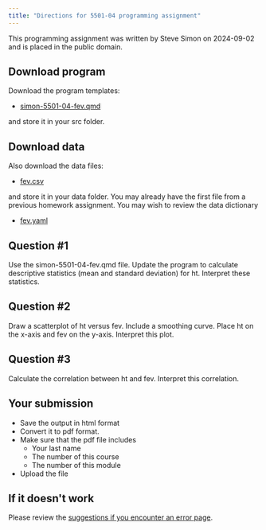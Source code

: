 ```yaml
---
title: "Directions for 5501-04 programming assignment"
---
```


This programming assignment was written by Steve Simon on 2024-09-02 and is placed in the public domain.

## Download program

Download the program templates:

-   [simon-5501-04-fev.qmd][sim1]

[sim1]: https://github.com/pmean/classes/blob/master/biostats-1/04/src/simon-5501-04-fev.qmd

and store it in your src folder.

## Download data

Also download the data files:

-   [fev.csv][sim3]

[sim3]: https://github.com/pmean/data/blob/main/files/fev.csv

and store it in your data folder. You may already have the first file from a previous homework assignment. You may wish to review the data dictionary

-   [fev.yaml][sim5]

[sim5]: https://github.com/pmean/data/blob/main/files/fev.yaml

## Question #1

Use the  simon-5501-04-fev.qmd file. Update the program to calculate descriptive statistics (mean and standard deviation) for ht. Interpret these statistics.

## Question #2

Draw a scatterplot of ht versus fev. Include a smoothing curve. Place ht on the x-axis and fev on the y-axis. Interpret this plot.

## Question #3

Calculate the correlation between ht and fev. Interpret this correlation.

## Your submission

-   Save the output in html format
-   Convert it to pdf format.
-   Make sure that the pdf file includes
    -   Your last name
    -   The number of this course
    -   The number of this module
-   Upload the file

## If it doesn't work

Please review the [suggestions if you encounter an error page][sim3].

[sim3]: https://github.com/pmean/classes/blob/master/general/suggestions-if-you-encounter-an-error.md
